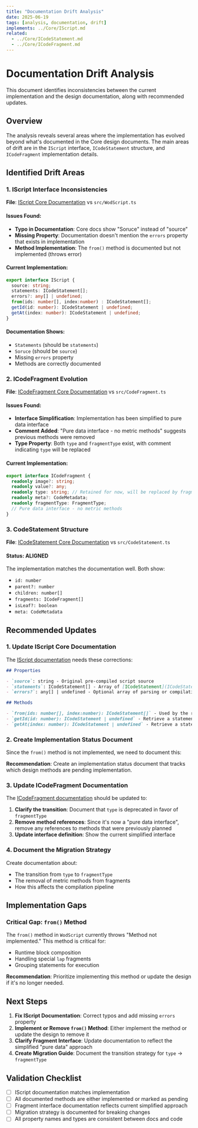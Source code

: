 ```yaml
---
title: "Documentation Drift Analysis"
date: 2025-06-19
tags: [analysis, documentation, drift]
implements: ../Core/IScript.md
related: 
  - ../Core/ICodeStatement.md
  - ../Core/ICodeFragment.md
---
```


# Documentation Drift Analysis

This document identifies inconsistencies between the current implementation and the design documentation, along with recommended updates.

## Overview

The analysis reveals several areas where the implementation has evolved beyond what's documented in the Core design documents. The main areas of drift are in the `IScript` interface, `ICodeStatement` structure, and `ICodeFragment` implementation details.

## Identified Drift Areas

### 1. IScript Interface Inconsistencies

**File**: [IScript Core Documentation](../Core/IScript.md) vs `src/WodScript.ts`

#### Issues Found:
- **Typo in Documentation**: Core docs show "Soruce" instead of "source"
- **Missing Property**: Documentation doesn't mention the `errors` property that exists in implementation
- **Method Implementation**: The `from()` method is documented but not implemented (throws error)

#### Current Implementation:
```typescript
export interface IScript {
  source: string;
  statements: ICodeStatement[];
  errors?: any[] | undefined;
  from(ids: number[], index:number) : ICodeStatement[];
  getId(id: number): ICodeStatement | undefined;
  getAt(index: number): ICodeStatement | undefined;
}
```

#### Documentation Shows:
- `Statements` (should be `statements`)
- `Soruce` (should be `source`) 
- Missing `errors` property
- Methods are correctly documented

### 2. ICodeFragment Evolution

**File**: [ICodeFragment Core Documentation](../Core/ICodeFragment.md) vs `src/CodeFragment.ts`

#### Issues Found:
- **Interface Simplification**: Implementation has been simplified to pure data interface
- **Comment Added**: "Pure data interface - no metric methods" suggests previous methods were removed
- **Type Property**: Both `type` and `fragmentType` exist, with comment indicating `type` will be replaced

#### Current Implementation:
```typescript
export interface ICodeFragment {
  readonly image?: string;
  readonly value?: any;
  readonly type: string; // Retained for now, will be replaced by fragmentType
  readonly meta?: CodeMetadata;
  readonly fragmentType: FragmentType;
  // Pure data interface - no metric methods
}
```

### 3. CodeStatement Structure

**File**: [ICodeStatement Core Documentation](../Core/ICodeStatement.md) vs `src/CodeStatement.ts`

#### Status: ALIGNED
The implementation matches the documentation well. Both show:
- `id: number`
- `parent?: number`
- `children: number[]`
- `fragments: ICodeFragment[]`
- `isLeaf?: boolean`
- `meta: CodeMetadata`

## Recommended Updates

### 1. Update IScript Core Documentation

The [IScript documentation](../Core/IScript.md) needs these corrections:

```markdown
## Properties

- `source`: string - Original pre-compiled script source
- `statements`: ICodeStatement[] - Array of [ICodeStatement](ICodeStatement.md)
- `errors?`: any[] | undefined - Optional array of parsing or compilation errors

## Methods

- `from(ids: number[], index:number): ICodeStatement[]` - Used by the runtime block next function to identify the grouping of `ICodeStatement` blocks that will generate the next `IRuntimeBlock` (this is where the special `lap` fragments would impact how a `IRuntimeBlock` is composed.)
- `getId(id: number): ICodeStatement | undefined` - Retrieve a statement by its unique ID
- `getAt(index: number): ICodeStatement | undefined` - Retrieve a statement by its array index
```

### 2. Create Implementation Status Document

Since the `from()` method is not implemented, we need to document this:

**Recommendation**: Create an implementation status document that tracks which design methods are pending implementation.

### 3. Update ICodeFragment Documentation

The [ICodeFragment documentation](../Core/ICodeFragment.md) should be updated to:

1. **Clarify the transition**: Document that `type` is deprecated in favor of `fragmentType`
2. **Remove method references**: Since it's now a "pure data interface", remove any references to methods that were previously planned
3. **Update interface definition**: Show the current simplified interface

### 4. Document the Migration Strategy

Create documentation about:
- The transition from `type` to `fragmentType`
- The removal of metric methods from fragments
- How this affects the compilation pipeline

## Implementation Gaps

### Critical Gap: `from()` Method
The `from()` method in `WodScript` currently throws "Method not implemented." This method is critical for:
- Runtime block composition
- Handling special `lap` fragments
- Grouping statements for execution

**Recommendation**: Prioritize implementing this method or update the design if it's no longer needed.

## Next Steps

1. **Fix IScript Documentation**: Correct typos and add missing `errors` property
2. **Implement or Remove `from()` Method**: Either implement the method or update the design to remove it
3. **Clarify Fragment Interface**: Update documentation to reflect the simplified "pure data" approach
4. **Create Migration Guide**: Document the transition strategy for `type` → `fragmentType`

## Validation Checklist

- [ ] IScript documentation matches implementation
- [ ] All documented methods are either implemented or marked as pending
- [ ] Fragment interface documentation reflects current simplified approach
- [ ] Migration strategy is documented for breaking changes
- [ ] All property names and types are consistent between docs and code
